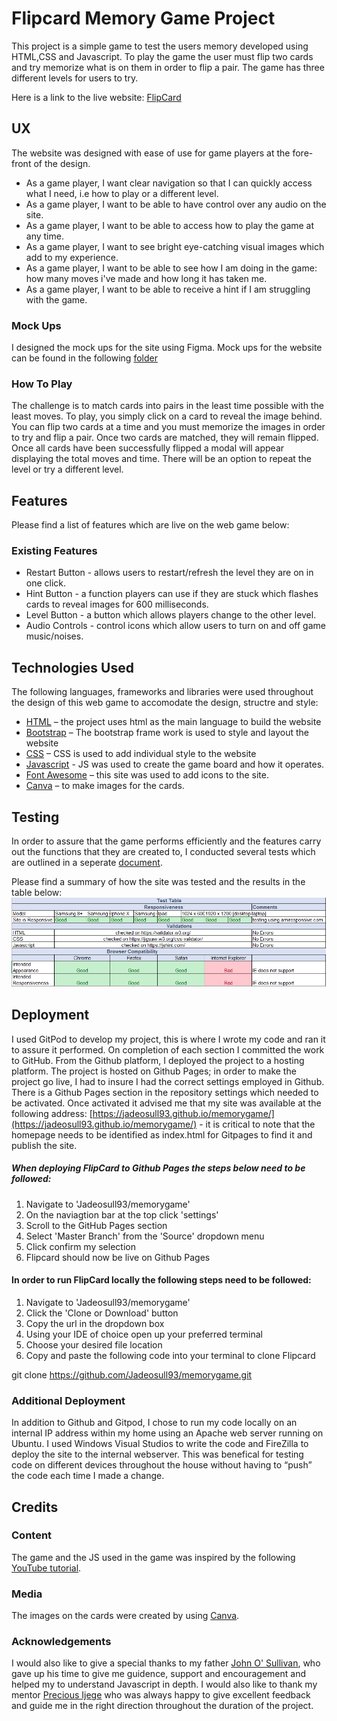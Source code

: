 # Flipcard Memory Game Project
This project is a simple game to test the users memory developed using HTML,CSS and Javascript. To play the game the user must flip two cards and try memorize what is on them in order to flip a pair. The game has three different levels for users to try. 

Here is a link to the live website: [FlipCard](https://jadeosull93.github.io/memorygame/)
## UX
The website was designed with ease of use for game players at the fore-front of the design. 
-	As a game player, I want clear navigation so that I can quickly access what I need, i.e how to play or a different level.
-   As a game player, I want to be able to have control over any audio on the site.
-   As a game player, I want to be able to access how to play the game at any time.
-	As a game player, I want to see bright eye-catching visual images which add to my experience.
-	As a game player, I want to be able to see how I am doing in the game: how many moves i've made and how long it has taken me. 
-   As a game player, I want to be able to receive a hint if I am struggling with the game.

### Mock Ups
I designed the mock ups for the site using Figma. Mock ups for the website can be found in the following [folder](/mockups/mockups.pdf)
### How To Play
The challenge is to match cards into pairs in the least time possible with the least moves. To play, you simply click on a card to reveal the image behind. You can flip two cards at a time and you must memorize the images in order to try and flip a pair. Once two cards are matched, they will remain flipped. Once all cards have been successfully flipped a modal will appear displaying the total moves and time. There will be an option to repeat the level or try a different level.
## Features
Please find a list of features which are live on the web game below: 
### Existing Features
*	Restart Button  - allows users to restart/refresh the level they are on in one click.
*   Hint Button - a function players can use if they are stuck which flashes cards to reveal images for 600 milliseconds.
*   Level Button - a button which allows players change to the other level.
*   Audio Controls - control icons which allow users to turn on and off game music/noises.

## Technologies Used
The following languages, frameworks and libraries were used throughout the design of this web game to accomodate the design, structre and style:
*	[HTML](https://html.com/) – the project uses html as the main language to build the website
*	[Bootstrap](https://getbootstrap.com/) – The bootstrap frame work is used to style and layout the website
*	[CSS](http://www.css3.info/) – CSS is used to add individual style to the website
*	[Javascript](https://www.javascript.com/) - JS was used to create the game board and how it operates.
*	[Font Awesome](https://fontawesome.com/) – this site was used to add icons to the site.
*	[Canva](https://www.canva.com/) – to make images for the cards.

## Testing
In order to assure that the game performs efficiently and the features carry out the functions that they are created to, I conducted several tests which are outlined in a seperate [document](/test.md).

Please find a summary of how the site was tested and the results in the table below: 
![Test Results](/testfiles/TestTable.jpg)   

## Deployment
I used GitPod to develop my project, this is where I wrote my code and ran it to assure it performed. On completion of each section I committed the work to GitHub. From the Github platform, I deployed the project to a hosting platform.  The project is hosted on Github Pages; in order to make the project go live, I had to insure I had the correct settings employed in Github. There is a Github Pages section in the repository settings which needed to be activated. Once activated it advised me that my site was available at the following address: [https://jadeosull93.github.io/memorygame/](https://jadeosull93.github.io/memorygame/) - it is critical to note that the homepage needs to be identified as index.html for Gitpages to find it and publish the site. 
##### When deploying FlipCard to Github Pages the steps below need to be followed: 
1. Navigate to 'Jadeosull93/memorygame' 
2. On the naviagtion bar at the top click 'settings'
3. Scroll to the GitHub Pages section
4. Select 'Master Branch' from the 'Source' dropdown menu
5. Click confirm my selection
6. Flipcard should now be live on Github Pages

#### In order to run FlipCard locally the following steps need to be followed:
1. Navigate to 'Jadeosull93/memorygame'
2. Click the 'Clone or Download' button
3. Copy the url in the dropdown box
4. Using your IDE of choice open up your preferred terminal
5. Choose your desired file location
6. Copy and paste the following code into your terminal to clone Flipcard

git clone https://github.com/Jadeosull93/memorygame.git

### Additional Deployment
In addition to Github and Gitpod, I chose to run my code locally on an internal IP address within my home using an Apache web server running on Ubuntu. I used Windows Visual Studios to write the code and FireZilla to deploy the site to the internal webserver. This was benefical for testing code on different devices throughout the house without having to “push” the code each time I made a change.

## Credits
### Content
The game and the JS used in the game was inspired by the following [YouTube tutorial](https://www.youtube.com/watch?v=ZniVgo8U7ek&t=17s).
### Media
The images on the cards were created by using [Canva](https://www.canva.com/).
### Acknowledgements
I would also like to give a special thanks to my father [John O' Sullivan](https://www.linkedin.com/in/john-o-sullivan-15b17a34/), who gave up his time to give me guidence, support and encouragement and helped my to understand Javascript in depth. I would also like to thank my mentor [Precious Ijege](https://github.com/precious-ijege/) who was always happy to give excellent feedback and guide me in the right direction throughout the duration of the project.
